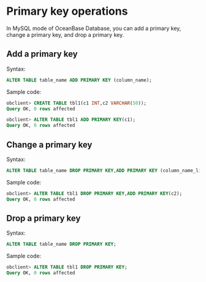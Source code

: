 # Primary key operations

In MySQL mode of OceanBase Database, you can add a primary key, change a primary key, and drop a primary key.

## Add a primary key

Syntax:

```sql
ALTER TABLE table_name ADD PRIMARY KEY (column_name);
```

Sample code:

```sql
obclient> CREATE TABLE tbl1(c1 INT,c2 VARCHAR(50));
Query OK, 0 rows affected

obclient> ALTER TABLE tbl1 ADD PRIMARY KEY(c1);
Query OK, 0 rows affected
```

## Change a primary key

Syntax:

```sql
ALTER TABLE table_name DROP PRIMARY KEY,ADD PRIMARY KEY (column_name_list);
```

Sample code:

```sql
obclient> ALTER TABLE tbl1 DROP PRIMARY KEY,ADD PRIMARY KEY(c2);
Query OK, 0 rows affected
```

## Drop a primary key

Syntax:

```sql
ALTER TABLE table_name DROP PRIMARY KEY;
```

Sample code:

```sql
obclient> ALTER TABLE tbl1 DROP PRIMARY KEY;
Query OK, 0 rows affected
```
